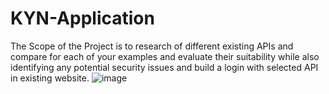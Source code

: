 # KYN-Application
The Scope of the Project is to research of different existing APIs and compare for each of your
examples and evaluate their suitability while also identifying any potential security issues and build a
login with selected API in existing website.
![image](https://user-images.githubusercontent.com/55836478/134770872-b0f95de3-4922-4c4c-822a-bff596249b9e.png)

